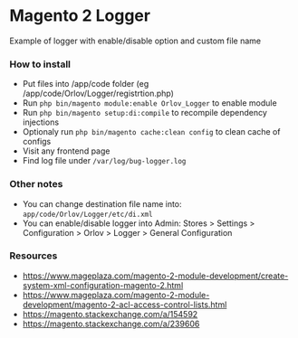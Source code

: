 # Magento 2 Logger
Example of logger with enable/disable option and custom file name

### How to install
- Put files into /app/code folder (eg /app/code/Orlov/Logger/registrtion.php)
- Run ```php bin/magento module:enable Orlov_Logger``` to enable module
- Run ```php bin/magento setup:di:compile``` to recompile dependency injections
- Optionaly run ```php bin/magento cache:clean config``` to clean cache of configs
- Visit any frontend page
- Find log file under ```/var/log/bug-logger.log```

### Other notes
- You can change destination file name into: ```app/code/Orlov/Logger/etc/di.xml```
- You can enable/disable logger into Admin: Stores > Settings > Configuration > Orlov > Logger > General Configuration

### Resources
- https://www.mageplaza.com/magento-2-module-development/create-system-xml-configuration-magento-2.html
- https://www.mageplaza.com/magento-2-module-development/magento-2-acl-access-control-lists.html
- https://magento.stackexchange.com/a/154592
- https://magento.stackexchange.com/a/239606
